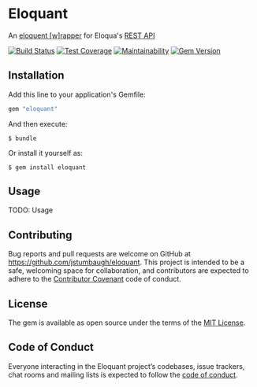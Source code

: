 # Eloquant

An [eloquent [w]rapper](https://www.youtube.com/watch?v=eXvBjCO19QY) for Eloqua's [REST API](https://docs.oracle.com/cloud/latest/marketingcs_gs/OMCAC/rest-endpoints.html)

[![Build Status](https://travis-ci.org/jstumbaugh/eloquant.svg?branch=master)](https://travis-ci.org/jstumbaugh/eloquant)
[![Test Coverage](https://api.codeclimate.com/v1/badges/66148a40fdaa015d4006/test_coverage)](https://codeclimate.com/github/jstumbaugh/eloquant/test_coverage)
[![Maintainability](https://api.codeclimate.com/v1/badges/66148a40fdaa015d4006/maintainability)](https://codeclimate.com/github/jstumbaugh/eloquant/maintainability)
[![Gem Version](https://badge.fury.io/rb/eloquant.svg)](https://badge.fury.io/rb/eloquant)

## Installation

Add this line to your application's Gemfile:

```ruby
gem "eloquant"
```

And then execute:

    $ bundle

Or install it yourself as:

    $ gem install eloquant

## Usage

TODO: Usage

## Contributing

Bug reports and pull requests are welcome on GitHub at
https://github.com/jstumbaugh/eloquant. This project is intended to be a safe,
welcoming space for collaboration, and contributors are expected to adhere to
the [Contributor Covenant](http://contributor-covenant.org) code of conduct.

## License

The gem is available as open source under the terms of the [MIT License](https://opensource.org/licenses/MIT).

## Code of Conduct

Everyone interacting in the Eloquant project’s codebases, issue trackers, chat rooms and mailing lists is expected to follow the [code of conduct](https://github.com/jstumbaugh/eloquant/blob/master/CODE_OF_CONDUCT.md).
